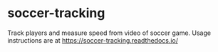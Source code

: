 # soccer-tracking
Track players and measure speed from video of soccer game. Usage instructions are at https://soccer-tracking.readthedocs.io/




